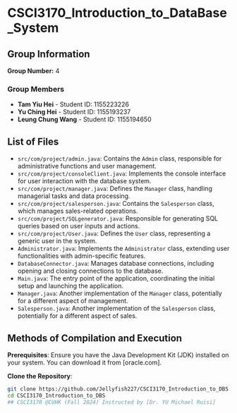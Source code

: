 # CSCI3170_Introduction_to_DataBase_System

## Group Information
**Group Number:** 4

### Group Members
- **Tam Yiu Hei** - Student ID: 1155223226
- **Yu Ching Hei** - Student ID: 1155193237
- **Leung Chung Wang** - Student ID: 1155194650

## List of Files
- `src/com/project/admin.java`: Contains the `Admin` class, responsible for administrative functions and user management.
- `src/com/project/consoleClient.java`: Implements the console interface for user interaction with the database system.
- `src/com/project/manager.java`: Defines the `Manager` class, handling managerial tasks and data processing.
- `src/com/project/salesperson.java`: Contains the `Salesperson` class, which manages sales-related operations.
- `src/com/project/SQLgenerator.java`: Responsible for generating SQL queries based on user inputs and actions.
- `src/com/project/User.java`: Defines the `User` class, representing a generic user in the system.
- `Administrator.java`: Implements the `Administrator` class, extending user functionalities with admin-specific features.
- `DatabaseConnector.java`: Manages database connections, including opening and closing connections to the database.
- `Main.java`: The entry point of the application, coordinating the initial setup and launching the application.
- `Manager.java`: Another implementation of the `Manager` class, potentially for a different aspect of management.
- `Salesperson.java`: Another implementation of the `Salesperson` class, potentially for a different aspect of sales.

## Methods of Compilation and Execution
**Prerequisites**: Ensure you have the Java Development Kit (JDK) installed on your system. You can download it from [oracle.com].

**Clone the Repository**: 
```bash
git clone https://github.com/Jellyfish227/CSCI3170_Introduction_to_DBS.git
cd CSCI3170_Introduction_to_DBS
## CSCI3170 @CUHK (Fall 2024) Instructed by [Dr. YU Michael Ruisi]
